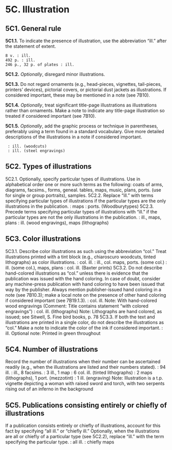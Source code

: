 # 5C. Illustration 
## 5C1. General rule
__5C1.1.__ To indicate the presence of illustration, use the abbreviation “ill.” after the statement of extent. 
```
8 v. : ill.
492 p. : ill.
246 p., 32 p. of plates : ill.
```
__5C1.2.__ *Optionally*, disregard minor illustrations. 

__5C1.3.__ Do not regard ornaments (e.g., head-pieces, vignettes, tail-pieces, printers’ devices), pictorial covers, or pictorial dust jackets as illustrations. If considered important, these may be mentioned in a note (see 7B10). 

__5C1.4.__ *Optionally*, treat significant title-page illustrations as illustrations rather than ornaments. Make a note to indicate any title-page illustration so treated if considered important (see 7B10).

__5C1.5.__ *Optionally*, add the graphic process or technique in parentheses, preferably using a term found in a standard vocabulary. Give more detailed descriptions of the illustrations in a note if considered important.
```
 : ill. (woodcuts)
 : ill. (steel engravings)
```
## 5C2. Types of illustrations
5C2.1. Optionally, specify particular types of illustrations. Use in alphabetical order one or more such terms as the following: coats of arms, diagrams, facsims., forms, geneal. tables, maps, music, plans, ports. (use for single or group portraits), samples. 
5C2.2. Replace “ill.” with terms specifying particular types of illustrations if the particular types are the only illustrations in the publication.
: maps
: ports. (Woodburytypes)
5C2.3. Precede terms specifying particular types of illustrations with “ill.” if the particular types are not the only illustrations in the publication.
: ill., maps, plans
: ill. (wood engravings), maps (lithographs)
## 5C3. Color illustrations
5C3.1. Describe color illustrations as such using the abbreviation “col.” Treat illustrations printed with a tint block (e.g., chiaroscuro woodcuts, tinted lithographs) as color illustrations.
: col. ill.
: ill., col. maps, ports. (some col.)
: ill. (some col.), maps, plans
: col. ill. (Baxter prints)
5C3.2. Do not describe hand-colored illustrations as “col.” unless there is evidence that the publication was issued with the hand coloring. In case of doubt, consider any machine-press publication with hand coloring to have been issued that way by the publisher. Always mention publisher-issued hand coloring in a note (see 7B10.3); make a local note on the presence of other hand coloring if considered important (see 7B19.1.3).
: col. ill.
Note: With hand-colored wood engravings 
(Comment: Title contains statement “with colored engravings”)
: col. ill. (lithographs)
Note: Lithographs are hand colored, as issued; see Sitwell, S. Fine bird books, p. 78
5C3.3. If both the text and illustrations are printed in a single color, do not describe the illustrations as “col.” Make a note to indicate the color of the ink if considered important. 
: ill.
Optional note: Printed in green throughout
## 5C4. Number of illustrations
Record the number of illustrations when their number can be ascertained readily (e.g., when the illustrations are listed and their numbers stated).
: 94 ill.
: ill., 8 facsims.
: 3 ill., 1 map
: 6 col. ill. (tinted lithographs)
: 2 maps (lithographs), 1 port. (mezzotint)
: 1 ill. (engraving)
Note: Illustration is a t.p. vignette depicting a woman with raised sword and torch, with two serpents rising out of an inferno in the background 
## 5C5. Publications consisting entirely or chiefly of illustrations
If a publication consists entirely or chiefly of illustrations, account for this fact by specifying “all ill.” or “chiefly ill.” Optionally, when the illustrations are all or chiefly of a particular type (see 5C2.2), replace “ill.” with the term specifying the particular type. 
: all ill.
: chiefly maps
